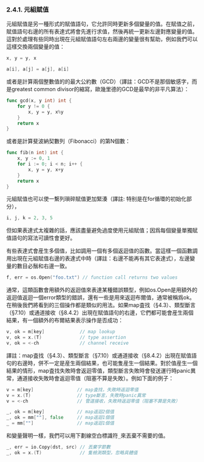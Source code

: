 ### 2.4.1. 元組賦值

元組賦值是另一種形式的賦值語句，它允許同時更新多個變量的值。在賦值之前，賦值語句右邊的所有表達式將會先進行求值，然後再統一更新左邊對應變量的值。這對於處理有些同時出現在元組賦值語句左右兩邊的變量很有幫助，例如我們可以這樣交換兩個變量的值：

```Go
x, y = y, x

a[i], a[j] = a[j], a[i]
```

或者是計算兩個整數值的的最大公約數（GCD）（譯註：GCD不是那個敏感字，而是greatest common divisor的縮寫，歐幾里德的GCD是最早的非平凡算法）：

```Go
func gcd(x, y int) int {
	for y != 0 {
		x, y = y, x%y
	}
	return x
}
```

或者是計算斐波納契數列（Fibonacci）的第N個數：

```Go
func fib(n int) int {
	x, y := 0, 1
	for i := 0; i < n; i++ {
		x, y = y, x+y
	}
	return x
}
```

元組賦值也可以使一繫列瑣碎賦值更加緊湊（譯註: 特别是在for循環的初始化部分），

```Go
i, j, k = 2, 3, 5
```

但如果表達式太複雜的話，應該盡量避免過度使用元組賦值；因爲每個變量單獨賦值語句的寫法可讀性會更好。

有些表達式會産生多個值，比如調用一個有多個返迴值的函數。當這樣一個函數調用出現在元組賦值右邊的表達式中時（譯註：右邊不能再有其它表達式），左邊變量的數目必鬚和右邊一致。

```Go
f, err = os.Open("foo.txt") // function call returns two values
```

通常，這類函數會用額外的返迴值來表達某種錯誤類型，例如os.Open是用額外的返迴值返迴一個error類型的錯誤，還有一些是用來返迴布爾值，通常被稱爲ok。在稍後我們將看到的三個操作都是類似的用法。如果map査找（§4.3）、類型斷言（§7.10）或通道接收（§8.4.2）出現在賦值語句的右邊，它們都可能會産生兩個結果，有一個額外的布爾結果表示操作是否成功：

```Go
v, ok = m[key]             // map lookup
v, ok = x.(T)              // type assertion
v, ok = <-ch               // channel receive
```

譯註：map査找（§4.3）、類型斷言（§7.10）或通道接收（§8.4.2）出現在賦值語句的右邊時，併不一定是産生兩個結果，也可能隻産生一個結果。對於值産生一個結果的情形，map査找失敗時會返迴零值，類型斷言失敗時會發送運行時panic異常，通道接收失敗時會返迴零值（阻塞不算是失敗）。例如下面的例子：

```Go
v = m[key]                // map査找，失敗時返迴零值
v = x.(T)                 // type斷言，失敗時panic異常
v = <-ch                  // 管道接收，失敗時返迴零值（阻塞不算是失敗）

_, ok = m[key]            // map返迴2個值
_, ok = mm[""], false     // map返迴1個值
_ = mm[""]                // map返迴1個值
```

和變量聲明一樣，我們可以用下劃線空白標識符`_`來丟棄不需要的值。

```Go
_, err = io.Copy(dst, src) // 丟棄字節數
_, ok = x.(T)              // 隻檢測類型，忽略具體值
```

